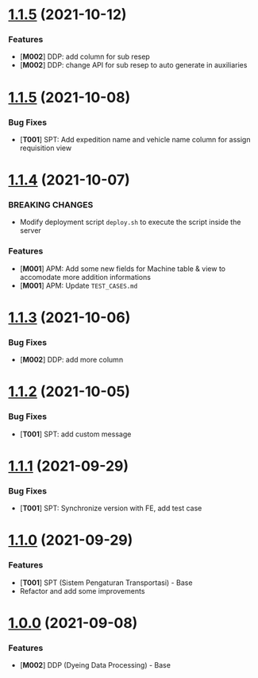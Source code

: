 <a name="1.2.0"></a>
# [1.1.5](https://gitlab.com/atjdev/ezio-api/-/merge_requests/43) (2021-10-12)

### Features

* [**M002**] DDP: add column for sub resep
* [**M002**] DDP: change API for sub resep to auto generate in auxiliaries

<a name="1.1.5"></a>
# [1.1.5](https://gitlab.com/atjdev/ezio-api/-/merge_requests/43) (2021-10-08)

### Bug Fixes

* [**T001**] SPT: Add expedition name and vehicle name column for assign requisition view

<a name="1.1.4"></a>
# [1.1.4](https://gitlab.com/atjdev/ezio-api/-/merge_requests/41) (2021-10-07)

### BREAKING CHANGES
* Modify deployment script `deploy.sh` to execute the script inside the server

### Features

* [**M001**] APM: Add some new fields for Machine table & view to accomodate more addition informations
* [**M001**] APM: Update `TEST_CASES.md`

<a name="1.1.3"></a>
# [1.1.3](https://gitlab.com/atjdev/ezio-api/-/merge_requests/39) (2021-10-06)

### Bug Fixes

* [**M002**] DDP: add more column

<a name="1.1.2"></a>
# [1.1.2](https://gitlab.com/atjdev/ezio-api/-/merge_requests/37) (2021-10-05)

### Bug Fixes

* [**T001**] SPT: add custom message

<a name="1.1.1"></a>
# [1.1.1](https://gitlab.com/atjdev/ezio-web/-/merge_requests/16) (2021-09-29)

### Bug Fixes

* [**T001**] SPT: Synchronize version with FE, add test case

<a name="1.1.0"></a>
# [1.1.0](https://gitlab.com/atjdev/ezio-api/-/merge_requests/31) (2021-09-29)

### Features

* [**T001**] SPT (Sistem Pengaturan Transportasi) - Base
* Refactor and add some improvements

<a name="1.0.0"></a>
# [1.0.0](https://gitlab.com/atjdev/ezio-api/-/merge_requests/24) (2021-09-08)

### Features

* [**M002**] DDP (Dyeing Data Processing) - Base
